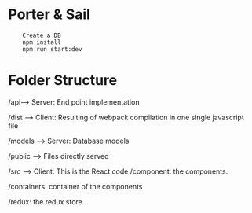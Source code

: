 # Porter & Sail

        Create a DB
        npm install
        npm run start:dev

# Folder Structure
/api--> Server: End point implementation

/dist --> Client: Resulting of webpack compilation in one single javascript file

/models --> Server: Database models

/public --> Files directly served

/src --> Client: This is the React code
  /component: the components.
 
  /containers: container of the components
  
  /redux: the redux store.
